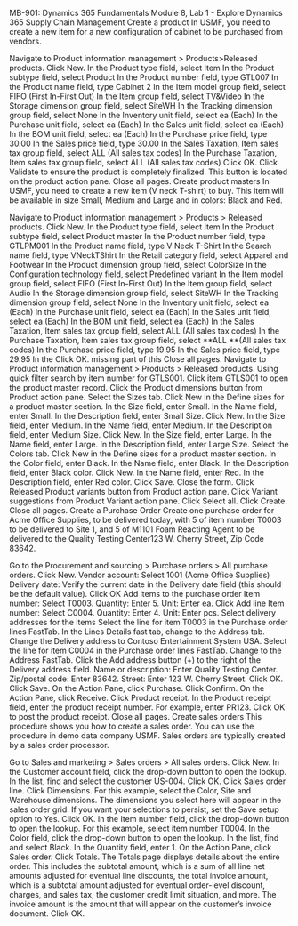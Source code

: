 MB-901: Dynamics 365 Fundamentals
Module 8, Lab 1 - Explore Dynamics 365 Supply Chain Management
Create a product
In USMF, you need to create a new item for a new configuration of cabinet to be purchased from vendors.

Navigate to Product information management > Products>Released products.
Click New.
In the Product type field, select Item
In the Product subtype field, select Product
In the Product number field, type GTL007
In the Product name field, type Cabinet 2
In the Item model group field, select FIFO (First In-First Out)
In the Item group field, select TV&Video
In the Storage dimension group field, select SiteWH
In the Tracking dimension group field, select None
In the Inventory unit field, select ea (Each)
In the Purchase unit field, select ea (Each)
In the Sales unit field, select ea (Each)
In the BOM unit field, select ea (Each)
In the Purchase price field, type 30.00
In the Sales price field, type 30.00
In the Sales Taxation, Item sales tax group field, select ALL (All sales tax codes)
In the Purchase Taxation, Item sales tax group field, select ALL (All sales tax codes)
Click OK.
Click Validate to ensure the product is completely finalized. This button is located on the product action pane.
Close all pages.
Create product masters
In USMF, you need to create a new item (V neck T-shirt) to buy. This item will be available in size Small, Medium and Large and in colors: Black and Red.

Navigate to Product information management > Products > Released products.
Click New.
In the Product type field, select Item
In the Product subtype field, select Product master
In the Product number field, type GTLPM001
In the Product name field, type V Neck T-Shirt
In the Search name field, type VNeckTShirt
In the Retail category field, select Apparel and Footwear
In the Product dimension group field, select ColorSize
In the Configuration technology field, select Predefined variant
In the Item model group field, select FIFO (First In-First Out)
In the Item group field, select Audio
In the Storage dimension group field, select SiteWH
In the Tracking dimension group field, select None
In the Inventory unit field, select ea (Each)
In the Purchase unit field, select ea (Each)
In the Sales unit field, select ea (Each)
In the BOM unit field, select ea (Each)
In the Sales Taxation, Item sales tax group field, select ALL (All sales tax codes)
In the Purchase Taxation, Item sales tax group field, select **ALL **(All sales tax codes)
In the Purchase price field, type 19.95
In the Sales price field, type 29.95
In the Click OK. missing part of this
Close all pages.
Navigate to Product information management > Products > Released products.
Using quick filter search by item number for GTLS001.
Click item GTLS001 to open the product master record.
Click the Product dimensions button from Product action pane.
Select the Sizes tab.
Click New in the Define sizes for a product master section.
In the Size field, enter Small.
In the Name field, enter Small.
In the Description field, enter Small Size.
Click New.
In the Size field, enter Medium.
In the Name field, enter Medium.
In the Description field, enter Medium Size.
Click New.
In the Size field, enter Large.
In the Name field, enter Large.
In the Description field, enter Large Size.
Select the Colors tab.
Click New in the Define sizes for a product master section.
In the Color field, enter Black.
In the Name field, enter Black.
In the Description field, enter Black color.
Click New.
In the Name field, enter Red.
In the Description field, enter Red color.
Click Save.
Close the form.
Click Released Product variants button from Product action pane.
Click Variant suggestions from Product Variant action pane.
Click Select all.
Click Create.
Close all pages.
Create a Purchase Order
Create one purchase order for Acme Office Supplies, to be delivered today, with 5 of item number T0003 to be delivered to Site 1, and 5 of M1101 Foam Reacting Agent to be delivered to the Quality Testing Center123 W. Cherry Street, Zip Code 83642.

Go to the Procurement and sourcing > Purchase orders > All purchase orders.
Click New.
Vendor account: Select 1001 (Acme Office Supplies)
Delivery date: Verify the current date in the Delivery date field (this should be the default value).
Click OK
Add items to the purchase order
Item number: Select T0003.
Quantity: Enter 5.
Unit: Enter ea.
Click Add line
Item number: Select C0004.
Quantity: Enter 4.
Unit: Enter pcs.
Select delivery addresses for the items
Select the line for item T0003 in the Purchase order lines FastTab.
In the Lines Details fast tab, change to the Address tab.
Change the Delivery address to Contoso Entertainment System USA.
Select the line for item C0004 in the Purchase order lines FastTab.
Change to the Address FastTab.
Click the Add address button (+) to the right of the Delivery address field.
Name or description: Enter Quality Testing Center.
Zip/postal code: Enter 83642.
Street: Enter 123 W. Cherry Street.
Click OK.
Click Save.
On the Action Pane, click Purchase.
Click Confirm.
On the Action Pane, click Receive.
Click Product receipt.
In the Product receipt field, enter the product receipt number. For example, enter PR123.
Click OK to post the product receipt.
Close all pages.
Create sales orders
This procedure shows you how to create a sales order. You can use the procedure in demo data company USMF. Sales orders are typically created by a sales order processor.

Go to Sales and marketing > Sales orders > All sales orders.
Click New.
In the Customer account field, click the drop-down button to open the lookup.
In the list, find and select the customer US-004.
Click OK.
Click Sales order line.
Click Dimensions.
For this example, select the Color, Site and Warehouse dimensions. The dimensions you select here will appear in the sales order grid. If you want your selections to persist, set the Save setup option to Yes.
Click OK.
In the Item number field, click the drop-down button to open the lookup.
For this example, select item number T0004.
In the Color field, click the drop-down button to open the lookup.
In the list, find and select Black.
In the Quantity field, enter 1.
On the Action Pane, click Sales order.
Click Totals.
The Totals page displays details about the entire order. This includes the subtotal amount, which is a sum of all line net amounts adjusted for eventual line discounts, the total invoice amount, which is a subtotal amount adjusted for eventual order-level discount, charges, and sales tax, the customer credit limit situation, and more. The invoice amount is the amount that will appear on the customer’s invoice document.
Click OK.